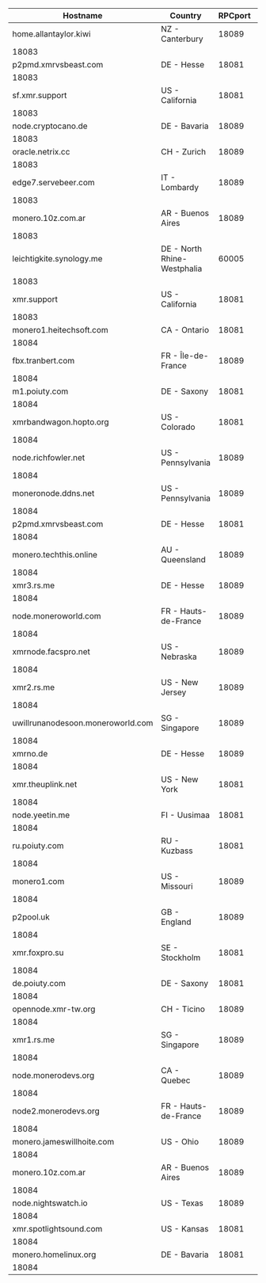 Hostname | Country | RPCport | P2Pport
--- | --- | --- | ---
home.allantaylor.kiwi | NZ - Canterbury | 18089
 | 18083
p2pmd.xmrvsbeast.com | DE - Hesse | 18081
 | 18083
sf.xmr.support | US - California | 18081
 | 18083
node.cryptocano.de | DE - Bavaria | 18089
 | 18083
oracle.netrix.cc | CH - Zurich | 18089
 | 18083
edge7.servebeer.com | IT - Lombardy | 18089
 | 18083
monero.10z.com.ar | AR - Buenos Aires | 18089
 | 18083
leichtigkite.synology.me | DE - North Rhine-Westphalia | 60005
 | 18083
xmr.support | US - California | 18081
 | 18083
monero1.heitechsoft.com | CA - Ontario | 18081
 | 18084
fbx.tranbert.com | FR - Île-de-France | 18089
 | 18084
m1.poiuty.com | DE - Saxony | 18081
 | 18084
xmrbandwagon.hopto.org | US - Colorado | 18081
 | 18084
node.richfowler.net | US - Pennsylvania | 18089
 | 18084
moneronode.ddns.net | US - Pennsylvania | 18089
 | 18084
p2pmd.xmrvsbeast.com | DE - Hesse | 18081
 | 18084
monero.techthis.online | AU - Queensland | 18089
 | 18084
xmr3.rs.me | DE - Hesse | 18089
 | 18084
node.moneroworld.com | FR - Hauts-de-France | 18089
 | 18084
xmrnode.facspro.net | US - Nebraska | 18089
 | 18084
xmr2.rs.me | US - New Jersey | 18089
 | 18084
uwillrunanodesoon.moneroworld.com | SG - Singapore | 18089
 | 18084
xmrno.de | DE - Hesse | 18089
 | 18084
xmr.theuplink.net | US - New York | 18081
 | 18084
node.yeetin.me | FI - Uusimaa | 18081
 | 18084
ru.poiuty.com | RU - Kuzbass | 18081
 | 18084
monero1.com | US - Missouri | 18089
 | 18084
p2pool.uk | GB - England | 18089
 | 18084
xmr.foxpro.su | SE - Stockholm | 18081
 | 18084
de.poiuty.com | DE - Saxony | 18081
 | 18084
opennode.xmr-tw.org | CH - Ticino | 18089
 | 18084
xmr1.rs.me | SG - Singapore | 18089
 | 18084
node.monerodevs.org | CA - Quebec | 18089
 | 18084
node2.monerodevs.org | FR - Hauts-de-France | 18089
 | 18084
monero.jameswillhoite.com | US - Ohio | 18089
 | 18084
monero.10z.com.ar | AR - Buenos Aires | 18089
 | 18084
node.nightswatch.io | US - Texas | 18089
 | 18084
xmr.spotlightsound.com | US - Kansas | 18081
 | 18084
monero.homelinux.org | DE - Bavaria | 18081
 | 18084
